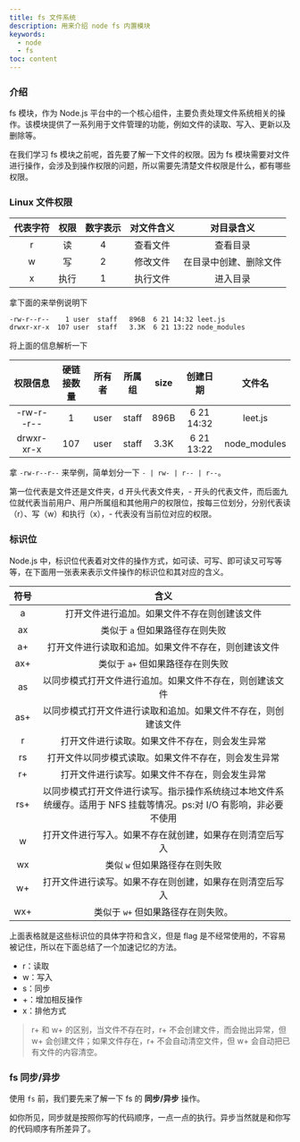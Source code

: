 ```yaml
---
title: fs 文件系统
description: 用来介绍 node fs 内置模块
keywords:
  - node
  - fs
toc: content
---
```


### 介绍

fs 模块，作为 Node.js 平台中的一个核心组件，主要负责处理文件系统相关的操作。该模块提供了一系列用于文件管理的功能，例如文件的读取、写入、更新以及删除等。

在我们学习 fs 模块之前呢，首先要了解一下文件的权限。因为 fs 模块需要对文件进行操作，会涉及到操作权限的问题，所以需要先清楚文件权限是什么，都有哪些权限。

### Linux 文件权限

| 代表字符 | 权限 | 数字表示 | 对文件含义 |       对目录含义       |
| :------: | :--: | :------: | :--------: | :--------------------: |
|    r     |  读  |    4     |  查看文件  |        查看目录        |
|    w     |  写  |    2     |  修改文件  | 在目录中创建、删除文件 |
|    x     | 执行 |    1     |  执行文件  |        进入目录        |

拿下面的来举例说明下

```sh
-rw-r--r--    1 user  staff   896B  6 21 14:32 leet.js
drwxr-xr-x  107 user  staff   3.3K  6 21 13:22 node_modules
```

将上面的信息解析一下

|  权限信息  | 硬链接数量 | 所有者 | 所属组 | size |  创建日期  |    文件名    |
| :--------: | :--------: | :----: | :----: | :--: | :--------: | :----------: |
| -rw-r--r-- |     1      |  user  | staff  | 896B | 6 21 14:32 |   leet.js    |
| drwxr-xr-x |    107     |  user  | staff  | 3.3K | 6 21 13:22 | node_modules |

拿 `-rw-r--r--` 来举例，简单划分一下 `- | rw- | r-- | r--`。

第一位代表是文件还是文件夹，d 开头代表文件夹，- 开头的代表文件，而后面九位就代表当前用户、用户所属组和其他用户的权限位，按每三位划分，分别代表读（r）、写（w）和执行（x），- 代表没有当前位对应的权限。

### 标识位

Node.js 中，标识位代表着对文件的操作方式，如可读、可写、即可读又可写等等，在下面用一张表来表示文件操作的标识位和其对应的含义。

| 符号 |                                                        含义                                                         |
| :--: | :-----------------------------------------------------------------------------------------------------------------: |
|  a   |                                    打开文件进行追加。如果文件不存在则创建该文件                                     |
|  ax  |                                           类似于 `a` 但如果路径存在则失败                                           |
|  a+  |                                打开文件进行读取和追加。如果文件不存在，则创建该文件                                 |
| ax+  |                                          类似于 `a+` 但如果路径存在则失败                                           |
|  as  |                              以同步模式打开文件进行追加。如果文件不存在，则创建该文件                               |
| as+  |                           以同步模式打开文件进行读取和追加。如果文件不存在，则创建该文件                            |
|  r   |                                   打开文件进行读取。如果文件不存在，则会发生异常                                    |
|  rs  |                                打开文件以同步模式读取。如果文件不存在，则会发生异常                                 |
|  r+  |                                   打开文件进行读写。如果文件不存在，则会发生异常                                    |
| rs+  | 以同步模式打开文件进行读写。指示操作系统绕过本地文件系统缓存。适用于 NFS 挂载等情况。ps:对 I/O 有影响，非必要不使用 |
|  w   |                              打开文件进行写入。如果不存在就创建，如果存在则清空后写入                               |
|  wx  |                                            类似 `w` 但如果路径存在则失败                                            |
|  w+  |                              打开文件进行读写。如果不存在则创建，如果存在则清空后写入                               |
| wx+  |                                         类似于 `w+` 但如果路径存在则失败。                                          |

上面表格就是这些标识位的具体字符和含义，但是 flag 是不经常使用的，不容易被记住，所以在下面总结了一个加速记忆的方法。

- r：读取
- w：写入
- s：同步
- +：增加相反操作
- x：排他方式

> r+ 和 w+ 的区别，当文件不存在时，r+ 不会创建文件，而会抛出异常，但 w+ 会创建文件；如果文件存在，r+ 不会自动清空文件，但 w+ 会自动把已有文件的内容清空。

### fs 同步/异步

使用 `fs` 前，我们要先来了解一下 fs 的 **同步/异步** 操作。

如你所见，同步就是按照你写的代码顺序，一点一点的执行。异步当然就是和你写的代码顺序有所差异了。

